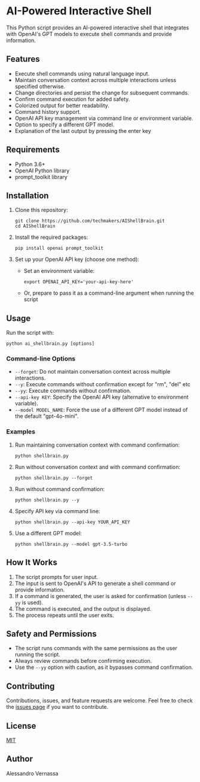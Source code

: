 # AI-Powered Interactive Shell

This Python script provides an AI-powered interactive shell that integrates with OpenAI's GPT models to execute shell commands and provide information.

## Features

- Execute shell commands using natural language input.
- Maintain conversation context across multiple interactions unless specified otherwise.
- Change directories and persist the change for subsequent commands.
- Confirm command execution for added safety.
- Colorized output for better readability.
- Command history support.
- OpenAI API key management via command line or environment variable.
- Option to specify a different GPT model.
- Explanation of the last output by pressing the enter key

## Requirements

- Python 3.6+
- OpenAI Python library
- prompt_toolkit library

## Installation

1. Clone this repository:
   ```
   git clone https://github.com/techmakers/AIShellBrain.git
   cd AIShellBrain
   ```

2. Install the required packages:
   ```
   pip install openai prompt_toolkit
   ```

3. Set up your OpenAI API key (choose one method):
   - Set an environment variable:
     ```
     export OPENAI_API_KEY='your-api-key-here'
     ```
   - Or, prepare to pass it as a command-line argument when running the script

## Usage

Run the script with:

```
python ai_shellbrain.py [options]
```

### Command-line Options

- `--forget`: Do not maintain conversation context across multiple interactions.
- `--y`: Execute commands without confirmation except for "rm", "del" etc
- `--yy`: Execute commands without confirmation.
- `--api-key KEY`: Specify the OpenAI API key (alternative to environment variable).
- `--model MODEL_NAME`: Force the use of a different GPT model instead of the default "gpt-4o-mini".

### Examples

1. Run maintaining conversation context with command confirmation:
   ```
   python shellbrain.py
   ```

2. Run without conversation context and with command confirmation:
   ```
   python shellbrain.py --forget
   ```

3. Run without command confirmation:
   ```
   python shellbrain.py --y
   ```

4. Specify API key via command line:
   ```
   python shellbrain.py --api-key YOUR_API_KEY
   ```

5. Use a different GPT model:
   ```
   python shellbrain.py --model gpt-3.5-turbo
   ```

## How It Works

1. The script prompts for user input.
2. The input is sent to OpenAI's API to generate a shell command or provide information.
3. If a command is generated, the user is asked for confirmation (unless `--yy` is used).
4. The command is executed, and the output is displayed.
5. The process repeats until the user exits.

## Safety and Permissions

- The script runs commands with the same permissions as the user running the script.
- Always review commands before confirming execution.
- Use the `--yy` option with caution, as it bypasses command confirmation.

## Contributing

Contributions, issues, and feature requests are welcome. Feel free to check the [issues page](https://github.com/techmakers/AIShellBrain/issues) if you want to contribute.

## License

[MIT](https://choosealicense.com/licenses/mit/)

## Author

Alessandro Vernassa
